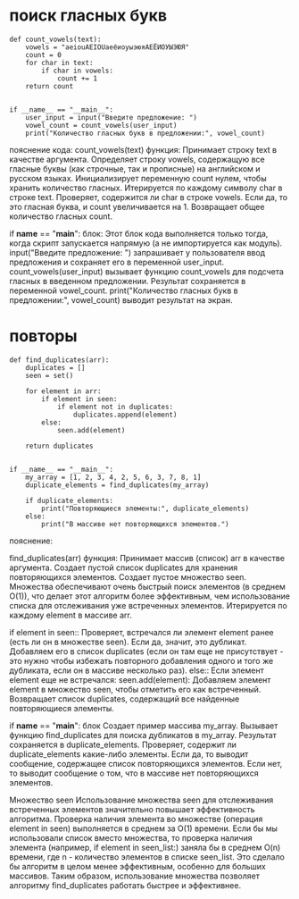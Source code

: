 # поиск гласных букв

```
def count_vowels(text):
    vowels = "aeiouAEIOUаеёиоуыэюяАЕЁИОУЫЭЮЯ"
    count = 0
    for char in text:
        if char in vowels:
            count += 1
    return count


if __name__ == "__main__":
    user_input = input("Введите предложение: ")
    vowel_count = count_vowels(user_input)
    print("Количество гласных букв в предложении:", vowel_count)
```
пояснение кода:
count_vowels(text) функция:
Принимает строку text в качестве аргумента.
Определяет строку vowels, содержащую все гласные буквы (как строчные, так и прописные) на английском и русском языках.
Инициализирует переменную count нулем, чтобы хранить количество гласных.
Итерируется по каждому символу char в строке text.
Проверяет, содержится ли char в строке vowels. Если да, то это гласная буква, и count увеличивается на 1.
Возвращает общее количество гласных count.

if __name__ == "__main__": блок:
Этот блок кода выполняется только тогда, когда скрипт запускается напрямую (а не импортируется как модуль).
input("Введите предложение: ") запрашивает у пользователя ввод предложения и сохраняет его в переменной user_input.
count_vowels(user_input) вызывает функцию count_vowels для подсчета гласных в введенном предложении. Результат сохраняется в переменной vowel_count.
print("Количество гласных букв в предложении:", vowel_count) выводит результат на экран.

# повторы

```
def find_duplicates(arr):
    duplicates = []
    seen = set()

    for element in arr:
        if element in seen:
            if element not in duplicates:
                duplicates.append(element)
        else:
            seen.add(element)

    return duplicates


if __name__ == "__main__":
    my_array = [1, 2, 3, 4, 2, 5, 6, 3, 7, 8, 1]
    duplicate_elements = find_duplicates(my_array)

    if duplicate_elements:
        print("Повторяющиеся элементы:", duplicate_elements)
    else:
        print("В массиве нет повторяющихся элементов.")
```

пояснение:

find_duplicates(arr) функция:
Принимает массив (список) arr в качестве аргумента.
Создает пустой список duplicates для хранения повторяющихся элементов.
Создает пустое множество seen. Множества обеспечивают очень быстрый поиск элементов (в среднем O(1)), что делает этот алгоритм более эффективным, чем использование списка для отслеживания уже встреченных элементов.
Итерируется по каждому element в массиве arr.

if element in seen:: Проверяет, встречался ли элемент element ранее (есть ли он в множестве seen).
Если да, значит, это дубликат. Добавляем его в список duplicates (если он там еще не присутствует - это нужно чтобы избежать повторного добавления одного и того же дубликата, если он в массиве несколько раз).
else:: Если элемент element еще не встречался:
seen.add(element): Добавляем элемент element в множество seen, чтобы отметить его как встреченный.
Возвращает список duplicates, содержащий все найденные повторяющиеся элементы.

if __name__ == "__main__": блок
Создает пример массива my_array.
Вызывает функцию find_duplicates для поиска дубликатов в my_array. Результат сохраняется в duplicate_elements.
Проверяет, содержит ли duplicate_elements какие-либо элементы.
Если да, то выводит сообщение, содержащее список повторяющихся элементов.
Если нет, то выводит сообщение о том, что в массиве нет повторяющихся элементов.

Множество seen
Использование множества seen для отслеживания встреченных элементов значительно повышает эффективность алгоритма. Проверка наличия элемента во множестве (операция element in seen) выполняется в среднем за O(1) времени. Если бы мы использовали список вместо множества, то проверка наличия элемента (например, if element in seen_list:) заняла бы в среднем O(n) времени, где n - количество элементов в списке seen_list. Это сделало бы алгоритм в целом менее эффективным, особенно для больших массивов. Таким образом, использование множества позволяет алгоритму find_duplicates работать быстрее и эффективнее.
